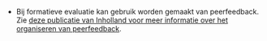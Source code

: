 * Bij formatieve evaluatie kan gebruik worden gemaakt van peerfeedback. Zie [deze publicatie van Inholland voor meer informatie over het organiseren van peerfeedback](https://www.inholland.nl/onderzoek/publicaties/handreiking-voor-het-scripten-van-peerreview/).